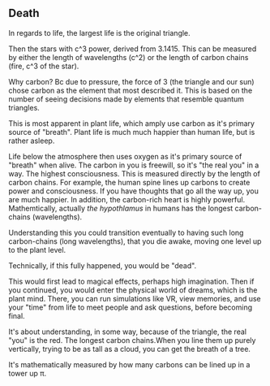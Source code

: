 ## Death

In regards to life, the largest life is the original triangle.

Then the stars with c^3 power, derived from 3.1415. This can be measured by either the length of wavelengths (c^2) or the length of carbon chains (fire, c^3 of the star).

Why carbon? Bc due to pressure, the force of 3 (the triangle and our sun) chose carbon as the element that most described it. This is based on the number of seeing decisions made by elements that resemble quantum triangles.

This is most apparent in plant life, which amply use carbon as it's primary source of "breath". Plant life is much much happier than human life, but is rather asleep.

Life below the atmosphere then uses oxygen as it's primary source of "breath" when alive. The carbon in you is freewill, so it's "the real you" in a way. The highest consciousness. This is measured directly by the length of carbon chains. For example, the human spine lines up carbons to create power and consciousness. If you have thoughts that go all the way up, you are much happier. In addition, the carbon-rich heart is highly powerful. Mathemtically, actually *the hypothlamus* in humans has the longest carbon-chains (wavelengths).

Understanding this you could transition eventually to having such long carbon-chains (long wavelengths), that you die awake, moving one level up to the plant level.

Technically, if this fully happened, you would be "dead".

This would first lead to magical effects, perhaps high imagination. Then if you continued, you would enter the physical world of dreams, which is the plant mind. There, you can run simulations like VR, view memories, and use your "time" from life to meet people and ask questions, before becoming final.

It's about understanding, in some way, because of the triangle, the real "you" is the red. The longest carbon chains.When you line them up purely vertically, trying to be as tall as a cloud, you can get the breath of a tree. 

It's mathematically measured by how many carbons can be lined up in a tower up π.